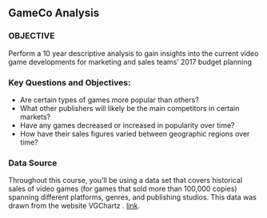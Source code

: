 ## GameCo Analysis

### OBJECTIVE

Perform a 10 year descriptive analysis to gain insights into the current video game
developments for marketing and sales teams’ 2017 budget planning

### Key Questions and Objectives:
* Are certain types of games more popular than others?
* What other publishers will likely be the main competitors in certain markets?
* Have any games decreased or increased in popularity over time?
* How have their sales figures varied between geographic regions over time?

### Data Source
Throughout this course, you’ll be using a data set that covers historical sales of
video games (for games that sold more than 100,000 copies) spanning different
platforms, genres, and publishing studios. This data was drawn from the website
VGChartz . [link](https://www.vgchartz.com/).



